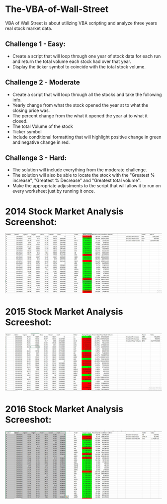# The-VBA-of-Wall-Street
VBA of Wall Street is about utilizing VBA scripting and analyze three years real stock market data. 

## Challenge 1 - Easy:

* Create a script that will loop through one year of stock data for each run and return the total volume each stock had over that year.
* Display the ticker symbol to coincide with the total stock volume.

## Challenge 2 - Moderate

* Create a script that will loop through all the stocks and take the following info.
* Yearly change from what the stock opened the year at to what the closing price was.
* The percent change from the what it opened the year at to what it closed.
* The total Volume of the stock
* Ticker symbol
* Include conditional formatting that will highlight positive change in green and negative change in red.

## Challenge 3 - Hard:

* The solution will include everything from the moderate challenge.
* The solution will also be able to locate the stock with the "Greatest % increase", "Greatest % Decrease" and "Greatest total volume".
* Make the appropriate adjustments to the script that will allow it to run on every worksheet just by running it once.

# 2014 Stock Market Analysis Screenshot:
![Image description](https://github.com/melakue/The-VBA-of-Wall-Street/blob/master/VBA%20scripting%20Data%202014.JPG)

# 2015 Stock Market Analysis Screeshot:
![Image description](https://github.com/melakue/The-VBA-of-Wall-Street/blob/master/VBA%20Scripting%202015%20Data.JPG)
# 2016 Stock Market Analysis Screeshot:
![Image description](https://github.com/melakue/The-VBA-of-Wall-Street/blob/master/VBA%20Scripting%202016%20Data.JPG)



